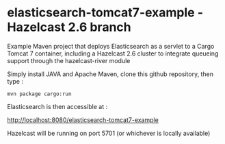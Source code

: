 elasticsearch-tomcat7-example - Hazelcast 2.6 branch
=============================

Example Maven project that deploys Elasticsearch as a servlet to a Cargo Tomcat 7 container, including a Hazelcast 2.6 cluster to integrate queueing support through the hazelcast-river module

Simply install JAVA and Apache Maven, clone this github repository, then type :

````shell
mvn package cargo:run
````

Elasticsearch is then accessible at :

[http://localhost:8080/elasticsearch-tomcat7-example](http://localhost:8080/elasticsearch-tomcat7-example)

Hazelcast will be running on port 5701 (or whichever is locally available)


